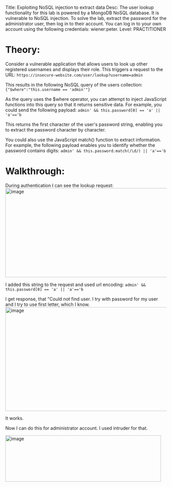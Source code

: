 Title: Exploiting NoSQL injection to extract data
Desc: The user lookup functionality for this lab is powered by a MongoDB NoSQL database. It is vulnerable to NoSQL injection.
To solve the lab, extract the password for the administrator user, then log in to their account.
You can log in to your own account using the following credentials: wiener:peter. 
Level: PRACTITIONER


# Theory: 
Consider a vulnerable application that allows users to look up other registered usernames and displays their role. This triggers a request to the URL:
`https://insecure-website.com/user/lookup?username=admin`

This results in the following NoSQL query of the users collection:
`{"$where":"this.username == 'admin'"}`

As the query uses the $where operator, you can attempt to inject JavaScript functions into this query so that it returns sensitive data. For example, you could send the following payload:
`admin' && this.password[0] == 'a' || 'a'=='b`

This returns the first character of the user's password string, enabling you to extract the password character by character.

You could also use the JavaScript match() function to extract information. For example, the following payload enables you to identify whether the password contains digits:
`admin' && this.password.match(/\d/) || 'a'=='b`


# Walkthrough:
During authentication I can see the lookup request: 
<img width="1210" height="279" alt="image" src="https://github.com/user-attachments/assets/60c94855-30bb-4b85-9feb-a7a50d1b1553" />

I added this string to the request and used url encoding:
`admin' && this.password[0] == 'a' || 'a'=='b`

I get response, that "Could not find user.
I try with password for my user and I try to use first letter, which I know.
<img width="1195" height="325" alt="image" src="https://github.com/user-attachments/assets/5cb97ecf-837c-4ebb-b9b6-e42b9bd4576d" />

It works.

Now I can do this for administrator account. I used intruder for that.

<img width="486" height="145" alt="image" src="https://github.com/user-attachments/assets/0e2d8438-e78b-447a-b334-48055c2e7d0e" />







